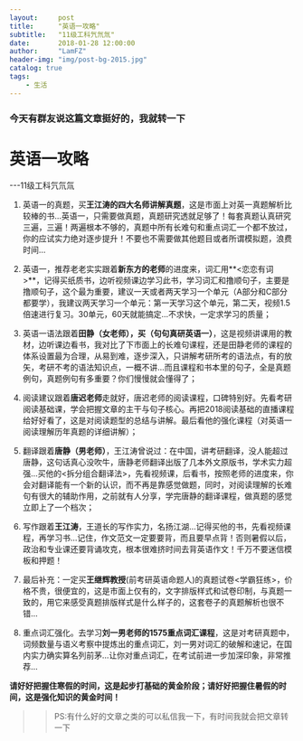 ```yaml
---
layout:     post
title:      "英语一攻略"
subtitle:   "11级工科氕氘氚"
date:       2018-01-28 12:00:00
author:     "LamFZ"
header-img: "img/post-bg-2015.jpg"
catalog: true
tags:
    - 生活
---
```

### 今天有群友说这篇文章挺好的，我就转一下
# 英语一攻略
---11级工科氕氘氚


1. 英语一的真题，买**王江涛的四大名师讲解真题**，这是市面上对英一真题解析比较棒的书…英语一，只需要做真题，真题研究透就足够了！每套真题认真研究三遍，三遍！两遍根本不够的，真题中所有长难句和重点词汇一个都不放过，你的应试实力绝对逐步提升！不要也不需要做其他题目或者所谓模拟题，浪费时间…

2. 英语一，推荐老老实实跟着**新东方的老师**的进度来，词汇用**<恋恋有词>**，记得买纸质书，边听视频课边学习此书，学习词汇和撸顺句子，主要是撸顺句子，这个最为重要，建议一天或者两天学习一个单元（A部分和C部分都要学），我建议两天学习一个单元：第一天学习这个单元，第二天，视频1.5倍速进行复习。30单元，60天就能搞定…不求快，一定求学习的质量；

3. 英语一语法跟着**田静（女老师），买（句句真研英语一）**，这是视频讲课用的教材，边听课边看书，我对比了下市面上的长难句课程，还是田静老师的课程的体系设置最为合理，从易到难，逐步深入，只讲解考研所考的语法点，有的放矢，考研不考的语法知识点，一概不讲…而且课程和书本里的句子，全是真题例句，真题例句有多重要？你们慢慢就会懂得了；

4. 阅读建议跟着**唐迟老师**走就好，唐迟老师的阅读课程，口碑特别好。先看考研阅读基础课，学会把握文章的主干与句子核心。再把2018阅读基础的直播课程给好好看了，这是对阅读题型的总结与讲解。最后看他的强化课程（对英语一阅读理解历年真题的详细讲解）；

5. 翻译跟着**唐静（男老师）**，王江涛曾说过：在中国，讲考研翻译，没人能超过唐静，这句话真心没吹牛，唐静老师翻译出版了几本外文原版书，学术实力超强…买他的<拆分组合翻译法>，先看视频课，后看书，按照老师的进度来，你会对翻译能有一个新的认识，而不再是靠感觉做题，同时，对阅读理解的长难句有很大的辅助作用，之前就有人分享，学完唐静的翻译课程，做真题的感觉立即上了一个档次；

6. 写作跟着**王江涛**，王道长的写作实力，名扬江湖…记得买他的书，先看视频课程，再学习书…记住，作文范文一定要要背，而且要早点背！否则暑假以后，政治和专业课还要背诵攻克，根本很难挤时间去背英语作文！千万不要迷信模板和押题！

7. 最后补充：一定买**王继辉教授**(前考研英语命题人)的真题试卷<学霸狂练>，价格不贵，很便宜的，这是市面上仅有的，文字排版样式和试卷印制，与真题一致的，用它来感受真题排版样式是什么样子的，这套卷子的真题解析也很不错…

8. 重点词汇强化。去学习**刘一男老师的1575重点词汇课程**，这是对考研真题中，词频数量与语义考察中提炼出的重点词汇，刘一男对词汇的破解和速记，在国内实力确实算名列前茅…让你对重点词汇，在考试前进一步加深印象，非常推荐…

**请好好把握住寒假的时间，这是起步打基础的黄金阶段；请好好把握住暑假的时间，这是强化知识的黄金时间！**


>>PS:有什么好的文章之类的可以私信我一下，有时间我就会把文章转一下
